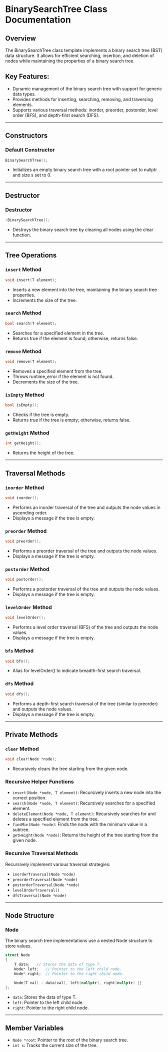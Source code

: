 # BinarySearchTree Class Documentation

## Overview
The BinarySearchTree class template implements a binary search tree (BST) data structure. It allows for efficient searching, insertion, and deletion of nodes while maintaining the properties of a binary search tree.

## Key Features:
- Dynamic management of the binary search tree with support for generic data types.
- Provides methods for inserting, searching, removing, and traversing elements.
- Supports various traversal methods: inorder, preorder, postorder, level order (BFS), and depth-first search (DFS).

---

## Constructors

### Default Constructor
```cpp
BinarySearchTree();
```
- Initializes an empty binary search tree with a root pointer set to nullptr and size s set to 0.

---

## Destructor

### Destructor
```cpp
~BinarySearchTree();
```
- Destroys the binary search tree by clearing all nodes using the clear function.

---

## Tree Operations

### `insert` Method
```cpp
void insert(T element);
```
- Inserts a new element into the tree, maintaining the binary search tree properties.
- Increments the size of the tree.

### `search` Method
```cpp
bool search(T element);
```
- Searches for a specified element in the tree.
- Returns true if the element is found; otherwise, returns false.

### `remove` Method
```cpp
void remove(T element);
```
- Removes a specified element from the tree.
- Throws runtime_error if the element is not found.
- Decrements the size of the tree.

### `isEmpty` Method
```cpp
bool isEmpty();
```
- Checks if the tree is empty.
- Returns true if the tree is empty; otherwise, returns false.

### `getHeight` Method
```cpp
int getHeight();
```
- Returns the height of the tree.

---

## Traversal Methods

### `inorder` Method
```cpp
void inorder();
```
- Performs an inorder traversal of the tree and outputs the node values in ascending order.
- Displays a message if the tree is empty.

### `preorder` Method
```cpp
void preorder();
```
- Performs a preorder traversal of the tree and outputs the node values.
- Displays a message if the tree is empty.

### `postorder` Method
```cpp
void postorder();
```
- Performs a postorder traversal of the tree and outputs the node values.
- Displays a message if the tree is empty.

### `levelOrder` Method
```cpp
void levelOrder();
```
- Performs a level order traversal (BFS) of the tree and outputs the node values.
- Displays a message if the tree is empty.

### `bfs` Method
```cpp
void bfs();
```
- Alias for levelOrder() to indicate breadth-first search traversal.

### `dfs` Method
```cpp
void dfs();
```
- Performs a depth-first search traversal of the tree (similar to preorder) and outputs the node values.
- Displays a message if the tree is empty.

---

## Private Methods

### `clear` Method
```cpp
void clear(Node *node);
```
- Recursively clears the tree starting from the given node.

### Recursive Helper Functions
- `insert(Node *node, T element)`: Recursively inserts a new node into the correct position.
- `search(Node *node, T element)`: Recursively searches for a specified element.
- `deleteElement(Node *node, T element)`: Recursively searches for and deletes a specified element from the tree.
- `findMin(Node *node)`: Finds the node with the minimum value in a subtree.
- `getHeight(Node *node)`: Returns the height of the tree starting from the given node.

### Recursive Traversal Methods
Recursively implement various traversal strategies:
- `inorderTraversal(Node *node)`
- `preorderTraversal(Node *node)`
- `postorderTraversal(Node *node)`
- `levelOrderTraversal()`
- `dfsTraversal(Node *node)`

---

## Node Structure

### Node
The binary search tree implementations use a nested Node structure to store values.

```cpp
struct Node
{
    T data;   // Stores the data of type T.
    Node* left;   // Pointer to the left child node.
    Node* right;  // Pointer to the right child node.

    Node(T val) : data(val), left(nullptr), right(nullptr) {}
};
```

- `data`: Stores the data of type T.
- `left`: Pointer to the left child node.
- `right`: Pointer to the right child node.

---

## Member Variables

- `Node *root`: Pointer to the root of the binary search tree.
- `int s`: Tracks the current size of the tree.
